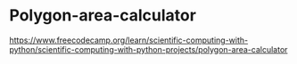 # Polygon-area-calculator
https://www.freecodecamp.org/learn/scientific-computing-with-python/scientific-computing-with-python-projects/polygon-area-calculator
